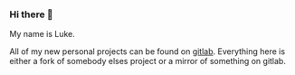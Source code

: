 ### Hi there 👋

My name is Luke.

All of my new personal projects can be found on [gitlab](https://lspade.xyz/gitlab).
Everything here is either a fork of somebody elses project or a mirror of something on gitlab.


<!--
**mokytis/mokytis** is a ✨ _special_ ✨ repository because its `README.md` (this file) appears on your GitHub profile.

Here are some ideas to get you started:

- 🔭 I’m currently working on ...
- 🌱 I’m currently learning ...
- 👯 I’m looking to collaborate on ...
- 🤔 I’m looking for help with ...
- 💬 Ask me about ...
- 📫 How to reach me: ...
- 😄 Pronouns: ...
- ⚡ Fun fact: ...
-->

